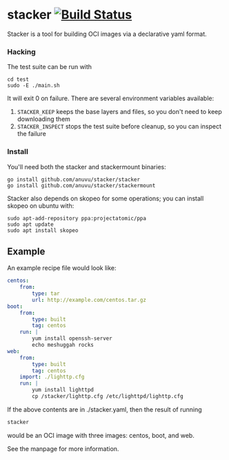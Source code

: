 # stacker [![Build Status](https://travis-ci.org/anuvu/stacker.svg?branch=master)](https://travis-ci.org/anuvu/stacker)

Stacker is a tool for building OCI images via a declarative yaml format.

### Hacking

The test suite can be run with

    cd test
    sudo -E ./main.sh

It will exit 0 on failure. There are several environment variables available:

1. `STACKER_KEEP` keeps the base layers and files, so you don't need to keep
   downloading them
1. `STACKER_INSPECT` stops the test suite before cleanup, so you can inspect
   the failure

### Install

You'll need both the stacker and stackermount binaries:

    go install github.com/anuvu/stacker/stacker
    go install github.com/anuvu/stacker/stackermount

Stacker also depends on skopeo for some operations; you can install skopeo on
ubuntu with:

    sudo apt-add-repository ppa:projectatomic/ppa
    sudo apt update
    sudo apt install skopeo

## Example

An example recipe file would look like:

```yaml
centos:
    from:
        type: tar
        url: http://example.com/centos.tar.gz
boot:
    from:
        type: built
        tag: centos
    run: |
        yum install openssh-server
        echo meshuggah rocks
web:
    from:
        type: built
        tag: centos
    import: ./lighttp.cfg
    run: |
        yum install lighttpd
        cp /stacker/lighttp.cfg /etc/lighttpd/lighttp.cfg
```

If the above contents are in ./stacker.yaml, then the result of running

```bash
stacker
```

would be an OCI image with three images: centos, boot, and web.

See the manpage for more information.
